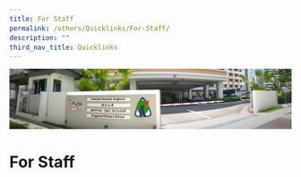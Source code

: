 ```yaml
---
title: For Staff
permalink: /others/Quicklinks/For-Staff/
description: ""
third_nav_title: Quicklinks
---
```

![](/images/About%20Us.jpg)

# For Staff